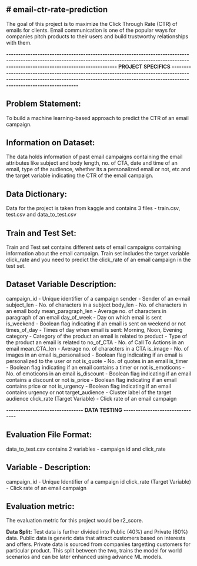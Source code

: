 **# email-ctr-rate-prediction**
--------------------------------
The goal of this project is to maximize the Click Through Rate (CTR) of emails for clients. Email communication is one of the popular ways for companies pitch products to their users and build trustworthy relationships with them.


**------------------------------------------------------------------------------------------------------------------------------------------------------------------------------------------------------**
**PROJECT SPECIFICS**
**----------------------------------------------------------------------------------------------------------------------------------------------------------------------------------------------**

**Problem Statement:**
--------------------------------
To build a machine learning-based approach to predict the CTR of an email campaign.

**Information on Dataset:**
--------------------------------
The data holds information of past email campaigns containing the email attributes like subject and body length, no. of CTA, date and time of an email, type of the audience, whether its a personalized email or not, etc and the target variable indicating the CTR of the email campaign.

**Data Dictionary:**
--------------------------------
Data for the project is taken from kaggle and contains 3 files - train.csv, test.csv and data_to_test.csv

**Train and Test Set:**
--------------------------------
Train and Test set contains different sets of email campaigns containing information about the email campaign. Train set includes the target variable click_rate and you need to predict the click_rate of an email campaign in the test set.

**Dataset Variable Description:**
--------------------------------
campaign_id - Unique identifier of a campaign
sender - Sender of an e-mail
subject_len - No. of characters in a subject
body_len - No. of characters in an email body
mean_paragraph_len - Average no. of characters in paragraph of an email
day_of_week - Day on which email is sent
is_weekend - Boolean flag indicating if an email is sent on weekend or not
times_of_day - Times of day when email is sent: Morning, Noon, Evening
category - Category of the product an email is related to
product - Type of the product an email is related to
no_of_CTA - No. of Call To Actions in an email
mean_CTA_len - Average no. of characters in a CTA
is_image - No. of images in an email
is_personalised - Boolean flag indicating if an email is personalized to the user or not
is_quote - No. of quotes in an email
is_timer - Boolean flag indicating if an email contains a timer or not
is_emoticons - No. of emoticons in an email
is_discount - Boolean flag indicating if an email contains a discount or not
is_price - Boolean flag indicating if an email contains price or not
is_urgency - Boolean flag indicating if an email contains urgency or not
target_audience - Cluster label of the target audience
click_rate (Target Variable) - Click rate of an email campaign

**--------------------------------**
**DATA TESTING**
**--------------------------------**

**Evaluation File Format:**
--------------------------------
data_to_test.csv contains 2 variables - campaign id and click_rate

**Variable - Description:**
--------------------------------
campaign_id - Unique Identifier of a campaign id
click_rate (Target Variable) - Click rate of an email campaign

**Evaluation metric:**
--------------------------------
The evaluation metric for this project would be r2_score.

**Data Split:**
Test data is further divided into Public (40%) and Private (60%) data. Public data is generic data that attract customers based on interests and offers. Private data is sourced from companies targetting customers for particular product. This split between the two, trains the model for world scenarios and can be later enhanced using advance ML models. 
